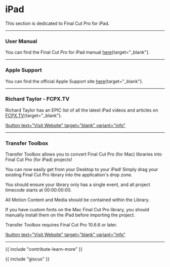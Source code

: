 # iPad

This section is dedicated to Final Cut Pro for iPad.

---

### User Manual

You can find the Final Cut Pro for iPad manual [here](https://support.apple.com/en-au/guide/final-cut-pro-ipad/welcome/ipados){target="_blank"}.

---

### Apple Support

You can find the official Apple Support site [here](https://support.apple.com/final-cut-pro){target="_blank"}.

---

### Richard Taylor - FCPX.TV

Richard Taylor has an EPIC list of all the latest iPad videos and articles on [FCPX.TV](https://fcpx.tv/){target="_blank"}.

[!button text="Visit Website" target="blank" variant="info"](https://fcpx.tv/pages1/fcipad.html)

---

### Transfer Toolbox

Transfer Toolbox allows you to convert Final Cut Pro (for Mac) libraries into Final Cut Pro (for iPad) projects!

You can now easily get from your Desktop to your iPad! Simply drag your existing Final Cut Pro library into the application's drop zone.

You should ensure your library only has a single event, and all project timecode starts at 00:00:00:00.

All Motion Content and Media should be contained within the Library.

If you have custom fonts on the Mac Final Cut Pro library, you should manually install them on the iPad before importing the project.

Transfer Toolbox requires Final Cut Pro 10.6.6 or later.

[!button text="Visit Website" target="blank" variant="info"](https://transfertoolbox.io)

---

{{ include "contribute-learn-more" }}

{{ include "giscus" }}